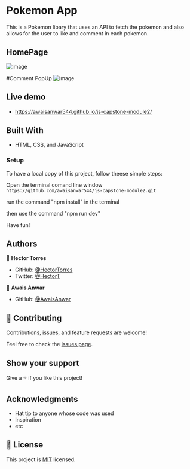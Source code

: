 # Pokemon App
This is a Pokemon libary that uses an API to fetch the pokemon and also allows for the user to like and comment in each pokemon.

## HomePage
![image](https://user-images.githubusercontent.com/31547587/157533992-5e587927-0ad5-41cd-b6ab-93540ee60011.png)

#Comment PopUp
![image](https://user-images.githubusercontent.com/31547587/157534120-7facf611-e307-41c6-bae2-236f25deb815.png)

## Live demo

- https://awaisanwar544.github.io/js-capstone-module2/


## Built With

- HTML, CSS, and JavaScript


### Setup

To have a local copy of this project, follow theese simple steps:

Open the terminal comand line window
`https://github.com/awaisanwar544/js-capstone-module2.git`

run the command "npm install" in the terminal

then use the command "npm run dev"

Have fun!


## Authors

👤 **Hector Torres**

- GitHub: [@HectorTorres](https://github.com/HectorTorresE)
- Twitter: [@HectorT](https://twitter.com/HectorT00406915)

👤 **Awais Anwar**

- GitHub: [@AwaisAnwar](https://github.com/awaisanwar544)

## 🤝 Contributing

Contributions, issues, and feature requests are welcome!

Feel free to check the [issues page](../../issues/).

## Show your support

Give a ⭐️ if you like this project!

## Acknowledgments

- Hat tip to anyone whose code was used
- Inspiration
- etc

## 📝 License

This project is [MIT](./MIT.md) licensed.
